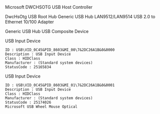
Microsoft DWCHSOTG USB Host Controller

DwcHsOtg USB Root Hub
Generic USB Hub
LAN9512/LAN9514 USB 2.0 to Ethernet 10/100 Adapter

Generic USB Hub
USB Composite Device

USB Input Device

	ID : USB\VID_0C45&PID_8603&MI_00\7&2DC26A1B&0&0000
	Description : USB Input Device
	Class : HIDClass
	Manufacturer : (Standard system devices)
	StatusCode : 25165834

USB Input Device

	ID : USB\VID_0C45&PID_8603&MI_01\7&2DC26A1B&0&0001
	Description : USB Input Device
	Class : HIDClass
	Manufacturer : (Standard system devices)
	StatusCode : 25174026
	Microsoft USB Wheel Mouse Optical

